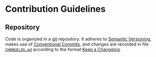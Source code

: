 Contribution Guidelines
====

Repository
----

Code is organized in a [git] repository.
It adheres to [Semantic Versioning], makes use of [Conventional Commits], and changes are recorded in file [`CHANGELOG.md`](./CHANGELOG.md) according to the format [Keep a Changelog].

[git]: https://git-scm.com/
[Keep a Changelog]: https://keepachangelog.com/en/1.1.0/
[Conventional Commits]: https://www.conventionalcommits.org/en/v1.0.0/
[Semantic Versioning]: https://semver.org/spec/v2.0.0.html
